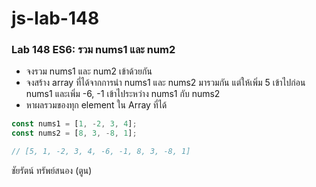# js-lab-148
### Lab 148 ES6: รวม nums1 และ num2
- จงรวม nums1 และ num2 เข้าด้วยกัน
- จงสร้าง array ที่ได้จากการนำ nums1 และ nums2 มารวมกัน แต่ให้เพิ่ม 5 เข้าไปก่อน nums1 และเพิ่ม -6, -1 เข้าไประหว่าง nums1 กับ nums2
- หาผลรวมของทุก element ใน Array ที่ได้

```JavaScript
const nums1 = [1, -2, 3, 4];
const nums2 = [8, 3, -8, 1];

// [5, 1, -2, 3, 4, -6, -1, 8, 3, -8, 1]
```
ชัยรัตน์ ทรัพย์สนอง (ตูน)
